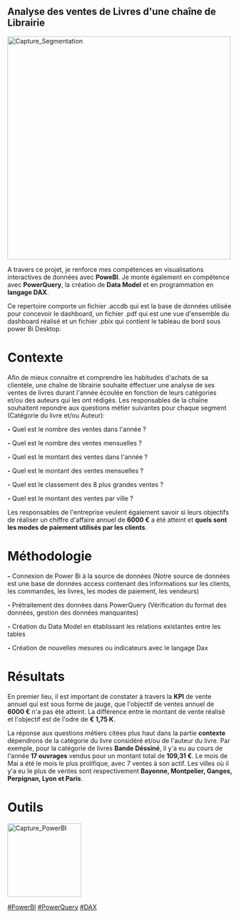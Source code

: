 ## Analyse des ventes de Livres d'une chaîne de Librairie

<img width="500" alt="Capture_Segmentation" src="https://github.com/Djamel-yod/Power-BI--Segmentation-des-ventes/assets/60408184/172f7bff-764a-47bb-8a5c-75d0689312aa">

A travers ce projet, je renforce mes compétences en visualisations interactives de données avec **PoweBI**. Je monte également en compétence avec **PowerQuery**, la création de **Data Model** et en programmation en **langage DAX**.

Ce repertoire comporte un fichier .accdb qui est la base de données utilisée pour concevoir le dashboard, un fichier .pdf qui est une vue d'ensemble du dashboard réalisé et un fichier .pbix qui contient le tableau de bord sous power Bi Desktop.  

# Contexte

Afin de mieux connaitre et comprendre les habitudes d'achats de sa clientèle, une chaîne de librairie souhaite éffectuer une analyse de ses ventes de livres durant l'année écoulée en fonction de leurs catégories et/ou des auteurs qui les ont rédigés. Les responsables de la chaîne souhaitent repondre aux questions métier suivantes pour chaque segment (Catégorie du livre et/ou Auteur):

**-** Quel est le nombre des ventes dans l'année ? 

**-** Quel est le nombre des ventes mensuelles ? 

**-** Quel est le montant des ventes dans l'année ? 

**-** Quel est le montant des ventes mensuelles ? 

**-** Quel est le classement des 8 plus grandes ventes ? 

**-** Quel est le montant des ventes par ville ?

Les responsables de l'entreprise veulent également savoir si leurs objectifs de réaliser un chiffre d'affaire annuel de **6000 €**  a été atteint et **quels sont les modes de paiement utilisés par les clients**.


# Méthodologie

**-** Connexion de Power Bi à la source de données (Notre source de données est une base de données access contenant des informations sur les clients, les commandes, les livres, les modes de paiement, les vendeurs)

**-** Prétraitement des données dans PowerQuery (Vérification du format des données, gestion des données manquantes)

**-** Création du Data Model en établissant les relations existantes entre les tables 

**-** Création de nouvelles mesures ou indicateurs avec le langage Dax

# Résultats

En premier lieu, il est important de constater à travers la **KPI** de vente annuel qui est sous forme de jauge, que l'objectif de ventes annuel de **6000 €** n'a pas été atteint. La différence entre le montant de vente réalisé et l'objectif est de l'odre de **€ 1,75 K**.

La réponse aux questions métiers citées plus haut dans la partie **contexte** dépendrons de la catégorie du livre considéré et/ou de l'auteur du livre. Par exemple, pour la catégorie de livres **Bande Déssiné**, il y'a eu au cours de l'année **17 ouvrages** vendus pour un montant total de **109,31 €**. Le mois de Mai a été le mois le plus prolifique, avec 7 ventes à son actif. Les villes où il y'a eu le plus de ventes sont respectivement **Bayonne, Montpelier, Ganges, Perpignan, Lyon et Paris**. 

# Outils

<img width="165" alt="Capture_PowerBI" src="https://github.com/Djamel-yod/Power-BI--Segmentation-des-ventes/assets/60408184/f5cb5c53-8158-4943-9eb2-06b6252d9515">




<a href="#">#PowerBI</a>
<a href="#">#PowerQuery</a>
<a href="#"> #DAX </a>




